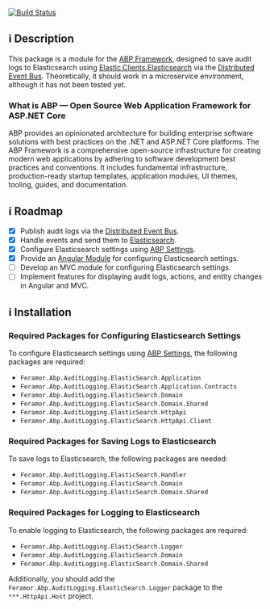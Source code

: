 [![Build Status](https://dev.azure.com/feramor/Pipelines/_apis/build/status%2FFeramor.Feramor.Abp.AuditLogging.ElasticSearch?branchName=main)](https://dev.azure.com/feramor/Pipelines/_build/latest?definitionId=3&branchName=main)

## ℹ️ Description

This package is a module for the [ABP Framework](https://abp.io), designed to save audit logs to Elasticsearch using [Elastic.Clients.Elasticsearch](https://www.nuget.org/packages/Elastic.Clients.Elasticsearch) via the [Distributed Event Bus](https://abp.io/docs/latest/framework/infrastructure/event-bus/distributed). Theoretically, it should work in a microservice environment, although it has not been tested yet.

### What is ABP — Open Source Web Application Framework for ASP.NET Core

ABP provides an opinionated architecture for building enterprise software solutions with best practices on the .NET and ASP.NET Core platforms. The ABP Framework is a comprehensive open-source infrastructure for creating modern web applications by adhering to software development best practices and conventions. It includes fundamental infrastructure, production-ready startup templates, application modules, UI themes, tooling, guides, and documentation.

## ℹ️ Roadmap

- [x] Publish audit logs via the [Distributed Event Bus](https://abp.io/docs/latest/framework/infrastructure/event-bus/distributed).
- [x] Handle events and send them to [Elasticsearch](https://www.nuget.org/packages/Elastic.Clients.Elasticsearch).
- [x] Configure Elasticsearch settings using [ABP Settings](https://abp.io/docs/latest/framework/infrastructure/settings).
- [x] Provide an [Angular Module](https://www.npmjs.com/package/@feramor/ng.abp-audit-logging-elastic-search) for configuring Elasticsearch settings.
- [ ] Develop an MVC module for configuring Elasticsearch settings.
- [ ] Implement features for displaying audit logs, actions, and entity changes in Angular and MVC.

## ℹ️ Installation

### Required Packages for Configuring Elasticsearch Settings

To configure Elasticsearch settings using [ABP Settings](https://abp.io/docs/latest/framework/infrastructure/settings), the following packages are required:

- `Feramor.Abp.AuditLogging.ElasticSearch.Application`
- `Feramor.Abp.AuditLogging.ElasticSearch.Application.Contracts`
- `Feramor.Abp.AuditLogging.ElasticSearch.Domain`
- `Feramor.Abp.AuditLogging.ElasticSearch.Domain.Shared`
- `Feramor.Abp.AuditLogging.ElasticSearch.HttpApi`
- `Feramor.Abp.AuditLogging.ElasticSearch.HttpApi.Client`

### Required Packages for Saving Logs to Elasticsearch

To save logs to Elasticsearch, the following packages are needed:

- `Feramor.Abp.AuditLogging.ElasticSearch.Handler`
- `Feramor.Abp.AuditLogging.ElasticSearch.Domain`
- `Feramor.Abp.AuditLogging.ElasticSearch.Domain.Shared`

### Required Packages for Logging to Elasticsearch

To enable logging to Elasticsearch, the following packages are required:

- `Feramor.Abp.AuditLogging.ElasticSearch.Logger`
- `Feramor.Abp.AuditLogging.ElasticSearch.Domain`
- `Feramor.Abp.AuditLogging.ElasticSearch.Domain.Shared`

Additionally, you should add the `Feramor.Abp.AuditLogging.ElasticSearch.Logger` package to the `***.HttpApi.Host` project.
